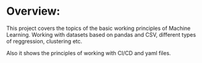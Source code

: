 # Overview:

This project covers the topics of the basic working principles of
Machine Learning. Working with datasets based on pandas and CSV, different
types of reggression, clustering etc.

Also it shows the principles of working with CI/CD and yaml files.

